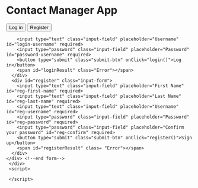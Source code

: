 <!DOCTYPE html><html>
<head>
	<title>Login-Slider-Page</title>
  <script src="./js/md5.js"></script>
	<script type="text/javascript" src="code.js"></script>
    <link rel="stylesheet" href="styles.css" >	
    

  </head>
<body> 
  <div class="container">
    <h1>Contact Manager App</h1>
    <!--switch between register and login-->
    <div class="form">
      <div class="switch-box">
        <div id="btn"></div>
        <button type="button" class="switch" onClick="loginSwitch()"> Log in</button>
        <button type="button" class="switch" onClick="registerSwitch()"> Register</button>
      </div>
      <div id="login" class="input-form" >
        
        <input type="text" class="input-field" placeholder="Username" id="login-username" required>
        <input type="password" class="input-field" placeholder="Password" id="password-username" required>   
        <button type="submit" class="submit-btn" onClick="login()">Log in</button> 
        <span id="loginResult" class="Error"></span>
      </div>
      <div id="register" class="input-form">
        <input type="text" class="input-field" placeholder="First Name" id="reg-first-name" required>
        <input type="text" class="input-field" placeholder="Last Name" id="reg-last-name" required>
        <input type="text" class="input-field" placeholder="Username" id="reg-username" required>
        <input type="password" class="input-field" placeholder="Password" id="reg-password" required>
        <input type="password" class="input-field" placeholder="Confirm your password" id="reg-confirm" required>   
        <button type="submit" class="submit-btn" onClick="register()">Sign up</button> 
        <span id="registerResult" class= "Error"></span>
      </div>
    </div> <!--end form-->
     </div>
     <script>       
       
     </script>
</body>

</html>
